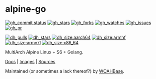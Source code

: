# alpine-go

[![gh_commit status][201]][151]
[![gh_stars][202]][152]
[![gh_forks][203]][153]
[![gh_watches][204]][154]
[![gh_issues][211]][161]
[![gh_pr][212]][162]

[![dh_pulls][205]][155]
[![dh_stars][206]][156]
[![dh_size:aarch64][208]][158]
[![dh_size:armhf][210]][160]
[![dh_size:armv7l][209]][159]
[![dh_size:x86_64][207]][157]

MultiArch Alpine Linux + S6 + Golang.

[Docs][112] | [Images][155] | [Sources][151]

Maintained (or sometimes a lack thereof?) by [WOAHBase][110].

[110]: https://woahbase.online/
[112]: https://woahbase.online/images/alpine-go/

[151]: https://github.com/woahbase/alpine-go
[152]: https://github.com/woahbase/alpine-go/stargazers
[153]: https://github.com/woahbase/alpine-go/network/members
[154]: https://github.com/woahbase/alpine-go/watchers
[155]: https://hub.docker.com/r/woahbase/alpine-go
[156]: https://hub.docker.com/r/woahbase/alpine-go
[157]: https://hub.docker.com/r/woahbase/alpine-go/tags?name=x86_64&ordering=last_updated
[158]: https://hub.docker.com/r/woahbase/alpine-go/tags?name=aarch64&ordering=last_updated
[159]: https://hub.docker.com/r/woahbase/alpine-go/tags?name=armv7l&ordering=last_updated
[160]: https://hub.docker.com/r/woahbase/alpine-go/tags?name=armhf&ordering=last_updated
[161]: https://github.com/woahbase/alpine-go/issues
[162]: https://github.com/woahbase/alpine-go/pulls

[201]: https://img.shields.io/github/last-commit/woahbase/alpine-go?color=brightgreen&style=flat-square&logo=github
[202]: https://img.shields.io/github/stars/woahbase/alpine-go?color=brightgreen&style=flat-square&logo=github
[203]: https://img.shields.io/github/forks/woahbase/alpine-go?color=brightgreen&style=flat-square&logo=github
[204]: https://img.shields.io/github/watchers/woahbase/alpine-go?color=brightgreen&style=flat-square&logo=github
[205]: https://img.shields.io/docker/pulls/woahbase/alpine-go?color=brightgreen&style=flat-square&logo=docker&label=pulls
[206]: https://img.shields.io/docker/stars/woahbase/alpine-go?color=brightgreen&style=flat-square&logo=docker&label=stars
[207]: https://img.shields.io/docker/image-size/woahbase/alpine-go/x86_64?label=x86_64&color=brightgreen&style=flat-square&logo=docker
[208]: https://img.shields.io/docker/image-size/woahbase/alpine-go/aarch64?label=aarch64&color=brightgreen&style=flat-square&logo=docker
[209]: https://img.shields.io/docker/image-size/woahbase/alpine-go/armv7l?label=armv7l&color=brightgreen&style=flat-square&logo=docker
[210]: https://img.shields.io/docker/image-size/woahbase/alpine-go/armhf?label=armhf&color=brightgreen&style=flat-square&logo=docker
[211]: https://img.shields.io/github/issues/woahbase/alpine-go?color=brightgreen&style=flat-square&logo=github
[212]: https://img.shields.io/github/issues-pr/woahbase/alpine-go?color=brightgreen&style=flat-square&logo=github
